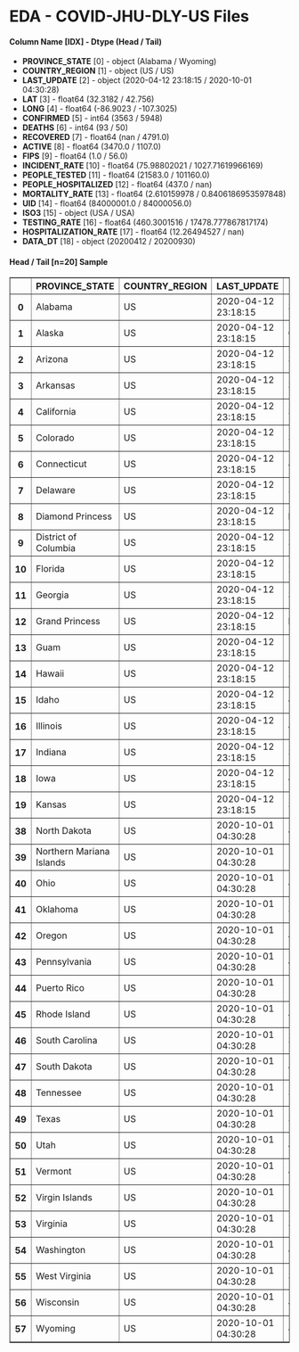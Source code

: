 # EDA - COVID-JHU-DLY-US Files 

#### Column Name [IDX] -  Dtype (Head / Tail) 
- **PROVINCE_STATE** [0] - object (Alabama / Wyoming) 
- **COUNTRY_REGION** [1] - object (US / US) 
- **LAST_UPDATE** [2] - object (2020-04-12 23:18:15 / 2020-10-01 04:30:28) 
- **LAT** [3] - float64 (32.3182 / 42.756) 
- **LONG** [4] - float64 (-86.9023 / -107.3025) 
- **CONFIRMED** [5] - int64 (3563 / 5948) 
- **DEATHS** [6] - int64 (93 / 50) 
- **RECOVERED** [7] - float64 (nan / 4791.0) 
- **ACTIVE** [8] - float64 (3470.0 / 1107.0) 
- **FIPS** [9] - float64 (1.0 / 56.0) 
- **INCIDENT_RATE** [10] - float64 (75.98802021 / 1027.71619966169) 
- **PEOPLE_TESTED** [11] - float64 (21583.0 / 101160.0) 
- **PEOPLE_HOSPITALIZED** [12] - float64 (437.0 / nan) 
- **MORTALITY_RATE** [13] - float64 (2.610159978 / 0.8406186953597848) 
- **UID** [14] - float64 (84000001.0 / 84000056.0) 
- **ISO3** [15] - object (USA / USA) 
- **TESTING_RATE** [16] - float64 (460.3001516 / 17478.777867817174) 
- **HOSPITALIZATION_RATE** [17] - float64 (12.26494527 / nan) 
- **DATA_DT** [18] - object (20200412 / 20200930) 



#### Head / Tail [n=20] Sample 

<table border="1" class="dataframe">
  <thead>
    <tr style="text-align: right;">
      <th></th>
      <th>PROVINCE_STATE</th>
      <th>COUNTRY_REGION</th>
      <th>LAST_UPDATE</th>
      <th>LAT</th>
      <th>LONG</th>
      <th>CONFIRMED</th>
      <th>DEATHS</th>
      <th>RECOVERED</th>
      <th>ACTIVE</th>
      <th>FIPS</th>
      <th>INCIDENT_RATE</th>
      <th>PEOPLE_TESTED</th>
      <th>PEOPLE_HOSPITALIZED</th>
      <th>MORTALITY_RATE</th>
      <th>UID</th>
      <th>ISO3</th>
      <th>TESTING_RATE</th>
      <th>HOSPITALIZATION_RATE</th>
      <th>DATA_DT</th>
    </tr>
  </thead>
  <tbody>
    <tr>
      <th>0</th>
      <td>Alabama</td>
      <td>US</td>
      <td>2020-04-12 23:18:15</td>
      <td>32.3182</td>
      <td>-86.9023</td>
      <td>3563</td>
      <td>93</td>
      <td>NaN</td>
      <td>3470.0</td>
      <td>1.0</td>
      <td>75.988020</td>
      <td>21583.0</td>
      <td>437.0</td>
      <td>2.610160</td>
      <td>84000001.0</td>
      <td>USA</td>
      <td>460.300152</td>
      <td>12.264945</td>
      <td>20200412</td>
    </tr>
    <tr>
      <th>1</th>
      <td>Alaska</td>
      <td>US</td>
      <td>2020-04-12 23:18:15</td>
      <td>61.3707</td>
      <td>-152.4044</td>
      <td>272</td>
      <td>8</td>
      <td>66.0</td>
      <td>264.0</td>
      <td>2.0</td>
      <td>45.504049</td>
      <td>8038.0</td>
      <td>31.0</td>
      <td>2.941176</td>
      <td>84000002.0</td>
      <td>USA</td>
      <td>1344.711576</td>
      <td>11.397059</td>
      <td>20200412</td>
    </tr>
    <tr>
      <th>2</th>
      <td>Arizona</td>
      <td>US</td>
      <td>2020-04-12 23:18:15</td>
      <td>33.7298</td>
      <td>-111.4312</td>
      <td>3542</td>
      <td>115</td>
      <td>NaN</td>
      <td>3427.0</td>
      <td>4.0</td>
      <td>48.662422</td>
      <td>42109.0</td>
      <td>NaN</td>
      <td>3.246753</td>
      <td>84000004.0</td>
      <td>USA</td>
      <td>578.522286</td>
      <td>NaN</td>
      <td>20200412</td>
    </tr>
    <tr>
      <th>3</th>
      <td>Arkansas</td>
      <td>US</td>
      <td>2020-04-12 23:18:15</td>
      <td>34.9697</td>
      <td>-92.3731</td>
      <td>1280</td>
      <td>27</td>
      <td>367.0</td>
      <td>1253.0</td>
      <td>5.0</td>
      <td>49.439423</td>
      <td>19722.0</td>
      <td>130.0</td>
      <td>2.109375</td>
      <td>84000005.0</td>
      <td>USA</td>
      <td>761.753354</td>
      <td>10.156250</td>
      <td>20200412</td>
    </tr>
    <tr>
      <th>4</th>
      <td>California</td>
      <td>US</td>
      <td>2020-04-12 23:18:15</td>
      <td>36.1162</td>
      <td>-119.6816</td>
      <td>22795</td>
      <td>640</td>
      <td>NaN</td>
      <td>22155.0</td>
      <td>6.0</td>
      <td>58.137726</td>
      <td>190328.0</td>
      <td>5234.0</td>
      <td>2.812020</td>
      <td>84000006.0</td>
      <td>USA</td>
      <td>485.423868</td>
      <td>22.961176</td>
      <td>20200412</td>
    </tr>
    <tr>
      <th>5</th>
      <td>Colorado</td>
      <td>US</td>
      <td>2020-04-12 23:18:15</td>
      <td>39.0598</td>
      <td>-105.3111</td>
      <td>7307</td>
      <td>289</td>
      <td>NaN</td>
      <td>7018.0</td>
      <td>8.0</td>
      <td>128.943729</td>
      <td>34873.0</td>
      <td>1376.0</td>
      <td>3.955112</td>
      <td>84000008.0</td>
      <td>USA</td>
      <td>615.389991</td>
      <td>18.831258</td>
      <td>20200412</td>
    </tr>
    <tr>
      <th>6</th>
      <td>Connecticut</td>
      <td>US</td>
      <td>2020-04-12 23:18:15</td>
      <td>41.5978</td>
      <td>-72.7554</td>
      <td>12035</td>
      <td>554</td>
      <td>NaN</td>
      <td>11481.0</td>
      <td>9.0</td>
      <td>337.560483</td>
      <td>41220.0</td>
      <td>1654.0</td>
      <td>4.603241</td>
      <td>84000009.0</td>
      <td>USA</td>
      <td>1156.148159</td>
      <td>13.743249</td>
      <td>20200412</td>
    </tr>
    <tr>
      <th>7</th>
      <td>Delaware</td>
      <td>US</td>
      <td>2020-04-12 23:18:15</td>
      <td>39.3185</td>
      <td>-75.5071</td>
      <td>1625</td>
      <td>35</td>
      <td>191.0</td>
      <td>1590.0</td>
      <td>10.0</td>
      <td>166.878217</td>
      <td>11103.0</td>
      <td>190.0</td>
      <td>2.153846</td>
      <td>84000010.0</td>
      <td>USA</td>
      <td>1140.214672</td>
      <td>11.692308</td>
      <td>20200412</td>
    </tr>
    <tr>
      <th>8</th>
      <td>Diamond Princess</td>
      <td>US</td>
      <td>2020-04-12 23:18:15</td>
      <td>NaN</td>
      <td>NaN</td>
      <td>49</td>
      <td>0</td>
      <td>0.0</td>
      <td>49.0</td>
      <td>888.0</td>
      <td>NaN</td>
      <td>NaN</td>
      <td>NaN</td>
      <td>0.000000</td>
      <td>84088888.0</td>
      <td>USA</td>
      <td>NaN</td>
      <td>NaN</td>
      <td>20200412</td>
    </tr>
    <tr>
      <th>9</th>
      <td>District of Columbia</td>
      <td>US</td>
      <td>2020-04-12 23:18:15</td>
      <td>38.8974</td>
      <td>-77.0268</td>
      <td>1875</td>
      <td>50</td>
      <td>493.0</td>
      <td>1825.0</td>
      <td>11.0</td>
      <td>265.675190</td>
      <td>10640.0</td>
      <td>NaN</td>
      <td>2.666667</td>
      <td>84000011.0</td>
      <td>USA</td>
      <td>1507.618148</td>
      <td>NaN</td>
      <td>20200412</td>
    </tr>
    <tr>
      <th>10</th>
      <td>Florida</td>
      <td>US</td>
      <td>2020-04-12 23:18:15</td>
      <td>27.7663</td>
      <td>-81.6868</td>
      <td>19895</td>
      <td>461</td>
      <td>NaN</td>
      <td>19434.0</td>
      <td>12.0</td>
      <td>93.700227</td>
      <td>182753.0</td>
      <td>2772.0</td>
      <td>2.317165</td>
      <td>84000012.0</td>
      <td>USA</td>
      <td>860.718651</td>
      <td>13.933149</td>
      <td>20200412</td>
    </tr>
    <tr>
      <th>11</th>
      <td>Georgia</td>
      <td>US</td>
      <td>2020-04-12 23:18:15</td>
      <td>33.0406</td>
      <td>-83.6431</td>
      <td>12452</td>
      <td>433</td>
      <td>NaN</td>
      <td>12019.0</td>
      <td>13.0</td>
      <td>122.808141</td>
      <td>54453.0</td>
      <td>2505.0</td>
      <td>3.477353</td>
      <td>84000013.0</td>
      <td>USA</td>
      <td>537.043983</td>
      <td>20.117250</td>
      <td>20200412</td>
    </tr>
    <tr>
      <th>12</th>
      <td>Grand Princess</td>
      <td>US</td>
      <td>2020-04-12 23:18:15</td>
      <td>NaN</td>
      <td>NaN</td>
      <td>103</td>
      <td>0</td>
      <td>0.0</td>
      <td>103.0</td>
      <td>999.0</td>
      <td>NaN</td>
      <td>NaN</td>
      <td>NaN</td>
      <td>0.000000</td>
      <td>84099999.0</td>
      <td>USA</td>
      <td>NaN</td>
      <td>NaN</td>
      <td>20200412</td>
    </tr>
    <tr>
      <th>13</th>
      <td>Guam</td>
      <td>US</td>
      <td>2020-04-12 23:18:15</td>
      <td>13.4443</td>
      <td>144.7937</td>
      <td>133</td>
      <td>5</td>
      <td>58.0</td>
      <td>128.0</td>
      <td>66.0</td>
      <td>80.984479</td>
      <td>826.0</td>
      <td>13.0</td>
      <td>3.759398</td>
      <td>316.0</td>
      <td>GUM</td>
      <td>502.956238</td>
      <td>9.774436</td>
      <td>20200412</td>
    </tr>
    <tr>
      <th>14</th>
      <td>Hawaii</td>
      <td>US</td>
      <td>2020-04-12 23:18:15</td>
      <td>21.0943</td>
      <td>-157.4983</td>
      <td>499</td>
      <td>9</td>
      <td>300.0</td>
      <td>490.0</td>
      <td>15.0</td>
      <td>35.245440</td>
      <td>17968.0</td>
      <td>44.0</td>
      <td>1.803607</td>
      <td>84000015.0</td>
      <td>USA</td>
      <td>1269.118355</td>
      <td>8.817635</td>
      <td>20200412</td>
    </tr>
    <tr>
      <th>15</th>
      <td>Idaho</td>
      <td>US</td>
      <td>2020-04-12 23:18:15</td>
      <td>44.2405</td>
      <td>-114.4788</td>
      <td>1407</td>
      <td>27</td>
      <td>NaN</td>
      <td>1380.0</td>
      <td>16.0</td>
      <td>87.364335</td>
      <td>14308.0</td>
      <td>131.0</td>
      <td>1.918977</td>
      <td>84000016.0</td>
      <td>USA</td>
      <td>888.421400</td>
      <td>9.310590</td>
      <td>20200412</td>
    </tr>
    <tr>
      <th>16</th>
      <td>Illinois</td>
      <td>US</td>
      <td>2020-04-12 23:18:15</td>
      <td>40.3495</td>
      <td>-88.9861</td>
      <td>20852</td>
      <td>720</td>
      <td>NaN</td>
      <td>20132.0</td>
      <td>17.0</td>
      <td>177.680782</td>
      <td>100735.0</td>
      <td>3680.0</td>
      <td>3.452906</td>
      <td>84000017.0</td>
      <td>USA</td>
      <td>858.367234</td>
      <td>17.648187</td>
      <td>20200412</td>
    </tr>
    <tr>
      <th>17</th>
      <td>Indiana</td>
      <td>US</td>
      <td>2020-04-12 23:18:15</td>
      <td>39.8494</td>
      <td>-86.2583</td>
      <td>7928</td>
      <td>343</td>
      <td>NaN</td>
      <td>7585.0</td>
      <td>18.0</td>
      <td>121.149255</td>
      <td>42489.0</td>
      <td>NaN</td>
      <td>4.326438</td>
      <td>84000018.0</td>
      <td>USA</td>
      <td>649.282380</td>
      <td>NaN</td>
      <td>20200412</td>
    </tr>
    <tr>
      <th>18</th>
      <td>Iowa</td>
      <td>US</td>
      <td>2020-04-12 23:18:15</td>
      <td>42.0115</td>
      <td>-93.2105</td>
      <td>1587</td>
      <td>41</td>
      <td>674.0</td>
      <td>1546.0</td>
      <td>19.0</td>
      <td>60.556040</td>
      <td>17592.0</td>
      <td>129.0</td>
      <td>2.583491</td>
      <td>84000019.0</td>
      <td>USA</td>
      <td>671.267705</td>
      <td>8.128544</td>
      <td>20200412</td>
    </tr>
    <tr>
      <th>19</th>
      <td>Kansas</td>
      <td>US</td>
      <td>2020-04-12 23:18:15</td>
      <td>38.5266</td>
      <td>-96.7265</td>
      <td>1344</td>
      <td>56</td>
      <td>NaN</td>
      <td>1288.0</td>
      <td>20.0</td>
      <td>55.116121</td>
      <td>13253.0</td>
      <td>298.0</td>
      <td>4.166667</td>
      <td>84000020.0</td>
      <td>USA</td>
      <td>543.492525</td>
      <td>22.172619</td>
      <td>20200412</td>
    </tr>
    <tr>
      <th>38</th>
      <td>North Dakota</td>
      <td>US</td>
      <td>2020-10-01 04:30:28</td>
      <td>47.5289</td>
      <td>-99.7840</td>
      <td>21846</td>
      <td>246</td>
      <td>17938.0</td>
      <td>3662.0</td>
      <td>38.0</td>
      <td>2866.695886</td>
      <td>613487.0</td>
      <td>NaN</td>
      <td>1.126064</td>
      <td>84000038.0</td>
      <td>USA</td>
      <td>80503.554829</td>
      <td>NaN</td>
      <td>20200930</td>
    </tr>
    <tr>
      <th>39</th>
      <td>Northern Mariana Islands</td>
      <td>US</td>
      <td>2020-10-01 04:30:28</td>
      <td>15.0979</td>
      <td>145.6739</td>
      <td>70</td>
      <td>2</td>
      <td>29.0</td>
      <td>39.0</td>
      <td>69.0</td>
      <td>126.940374</td>
      <td>15182.0</td>
      <td>NaN</td>
      <td>2.857143</td>
      <td>580.0</td>
      <td>MNP</td>
      <td>27531.553750</td>
      <td>NaN</td>
      <td>20200930</td>
    </tr>
    <tr>
      <th>40</th>
      <td>Ohio</td>
      <td>US</td>
      <td>2020-10-01 04:30:28</td>
      <td>40.3888</td>
      <td>-82.7649</td>
      <td>153987</td>
      <td>4804</td>
      <td>132980.0</td>
      <td>16203.0</td>
      <td>39.0</td>
      <td>1317.355485</td>
      <td>3165935.0</td>
      <td>NaN</td>
      <td>3.119744</td>
      <td>84000039.0</td>
      <td>USA</td>
      <td>27084.506078</td>
      <td>NaN</td>
      <td>20200930</td>
    </tr>
    <tr>
      <th>41</th>
      <td>Oklahoma</td>
      <td>US</td>
      <td>2020-10-01 04:30:28</td>
      <td>35.5653</td>
      <td>-96.9289</td>
      <td>87199</td>
      <td>1031</td>
      <td>73100.0</td>
      <td>13068.0</td>
      <td>40.0</td>
      <td>2203.680543</td>
      <td>1204028.0</td>
      <td>NaN</td>
      <td>1.182353</td>
      <td>84000040.0</td>
      <td>USA</td>
      <td>30428.021838</td>
      <td>NaN</td>
      <td>20200930</td>
    </tr>
    <tr>
      <th>42</th>
      <td>Oregon</td>
      <td>US</td>
      <td>2020-10-01 04:30:28</td>
      <td>44.5720</td>
      <td>-122.0709</td>
      <td>33509</td>
      <td>559</td>
      <td>5720.0</td>
      <td>27230.0</td>
      <td>41.0</td>
      <td>794.478176</td>
      <td>685873.0</td>
      <td>NaN</td>
      <td>1.668209</td>
      <td>84000041.0</td>
      <td>USA</td>
      <td>16261.635090</td>
      <td>NaN</td>
      <td>20200930</td>
    </tr>
    <tr>
      <th>43</th>
      <td>Pennsylvania</td>
      <td>US</td>
      <td>2020-10-01 04:30:28</td>
      <td>40.5908</td>
      <td>-77.2098</td>
      <td>164099</td>
      <td>8130</td>
      <td>130352.0</td>
      <td>25617.0</td>
      <td>42.0</td>
      <td>1281.824254</td>
      <td>2038094.0</td>
      <td>NaN</td>
      <td>4.954326</td>
      <td>84000042.0</td>
      <td>USA</td>
      <td>15920.135535</td>
      <td>NaN</td>
      <td>20200930</td>
    </tr>
    <tr>
      <th>44</th>
      <td>Puerto Rico</td>
      <td>US</td>
      <td>2020-10-01 04:30:28</td>
      <td>18.2208</td>
      <td>-66.5901</td>
      <td>48755</td>
      <td>661</td>
      <td>NaN</td>
      <td>48094.0</td>
      <td>72.0</td>
      <td>1662.059966</td>
      <td>354727.0</td>
      <td>NaN</td>
      <td>1.355758</td>
      <td>630.0</td>
      <td>PRI</td>
      <td>12092.658096</td>
      <td>NaN</td>
      <td>20200930</td>
    </tr>
    <tr>
      <th>45</th>
      <td>Rhode Island</td>
      <td>US</td>
      <td>2020-10-01 04:30:28</td>
      <td>41.6809</td>
      <td>-71.5118</td>
      <td>24748</td>
      <td>1114</td>
      <td>2322.0</td>
      <td>21312.0</td>
      <td>44.0</td>
      <td>2336.125268</td>
      <td>769822.0</td>
      <td>NaN</td>
      <td>4.501374</td>
      <td>84000044.0</td>
      <td>USA</td>
      <td>72668.523761</td>
      <td>NaN</td>
      <td>20200930</td>
    </tr>
    <tr>
      <th>46</th>
      <td>South Carolina</td>
      <td>US</td>
      <td>2020-10-01 04:30:28</td>
      <td>33.8569</td>
      <td>-80.9450</td>
      <td>147942</td>
      <td>3378</td>
      <td>71691.0</td>
      <td>72873.0</td>
      <td>45.0</td>
      <td>2873.377702</td>
      <td>1309098.0</td>
      <td>NaN</td>
      <td>2.283327</td>
      <td>84000045.0</td>
      <td>USA</td>
      <td>25425.727667</td>
      <td>NaN</td>
      <td>20200930</td>
    </tr>
    <tr>
      <th>47</th>
      <td>South Dakota</td>
      <td>US</td>
      <td>2020-10-01 04:30:28</td>
      <td>44.2998</td>
      <td>-99.4388</td>
      <td>22389</td>
      <td>223</td>
      <td>18508.0</td>
      <td>3658.0</td>
      <td>46.0</td>
      <td>2530.805655</td>
      <td>190769.0</td>
      <td>NaN</td>
      <td>0.996025</td>
      <td>84000046.0</td>
      <td>USA</td>
      <td>21564.128099</td>
      <td>NaN</td>
      <td>20200930</td>
    </tr>
    <tr>
      <th>48</th>
      <td>Tennessee</td>
      <td>US</td>
      <td>2020-10-01 04:30:28</td>
      <td>35.7478</td>
      <td>-86.6923</td>
      <td>196139</td>
      <td>2454</td>
      <td>179322.0</td>
      <td>14363.0</td>
      <td>47.0</td>
      <td>2872.075012</td>
      <td>2884356.0</td>
      <td>NaN</td>
      <td>1.251154</td>
      <td>84000047.0</td>
      <td>USA</td>
      <td>42235.796013</td>
      <td>NaN</td>
      <td>20200930</td>
    </tr>
    <tr>
      <th>49</th>
      <td>Texas</td>
      <td>US</td>
      <td>2020-10-01 04:30:28</td>
      <td>31.0545</td>
      <td>-97.5635</td>
      <td>773019</td>
      <td>16016</td>
      <td>664883.0</td>
      <td>92120.0</td>
      <td>48.0</td>
      <td>2665.961417</td>
      <td>6237157.0</td>
      <td>NaN</td>
      <td>2.071877</td>
      <td>84000048.0</td>
      <td>USA</td>
      <td>21510.493163</td>
      <td>NaN</td>
      <td>20200930</td>
    </tr>
    <tr>
      <th>50</th>
      <td>Utah</td>
      <td>US</td>
      <td>2020-10-01 04:30:28</td>
      <td>40.1500</td>
      <td>-111.8624</td>
      <td>73042</td>
      <td>459</td>
      <td>55141.0</td>
      <td>17442.0</td>
      <td>49.0</td>
      <td>2278.320552</td>
      <td>829970.0</td>
      <td>NaN</td>
      <td>0.628406</td>
      <td>84000049.0</td>
      <td>USA</td>
      <td>25888.361607</td>
      <td>NaN</td>
      <td>20200930</td>
    </tr>
    <tr>
      <th>51</th>
      <td>Vermont</td>
      <td>US</td>
      <td>2020-10-01 04:30:28</td>
      <td>44.0459</td>
      <td>-72.7107</td>
      <td>1752</td>
      <td>58</td>
      <td>1606.0</td>
      <td>88.0</td>
      <td>50.0</td>
      <td>280.774180</td>
      <td>162727.0</td>
      <td>NaN</td>
      <td>3.310502</td>
      <td>84000050.0</td>
      <td>USA</td>
      <td>26078.504589</td>
      <td>NaN</td>
      <td>20200930</td>
    </tr>
    <tr>
      <th>52</th>
      <td>Virgin Islands</td>
      <td>US</td>
      <td>2020-10-01 04:30:28</td>
      <td>18.3358</td>
      <td>-64.8963</td>
      <td>1318</td>
      <td>20</td>
      <td>1254.0</td>
      <td>44.0</td>
      <td>78.0</td>
      <td>1228.698214</td>
      <td>20561.0</td>
      <td>NaN</td>
      <td>1.517451</td>
      <td>850.0</td>
      <td>VIR</td>
      <td>19167.878584</td>
      <td>NaN</td>
      <td>20200930</td>
    </tr>
    <tr>
      <th>53</th>
      <td>Virginia</td>
      <td>US</td>
      <td>2020-10-01 04:30:28</td>
      <td>37.7693</td>
      <td>-78.1700</td>
      <td>148092</td>
      <td>3205</td>
      <td>17633.0</td>
      <td>127254.0</td>
      <td>51.0</td>
      <td>1735.008732</td>
      <td>2049988.0</td>
      <td>NaN</td>
      <td>2.164195</td>
      <td>84000051.0</td>
      <td>USA</td>
      <td>24017.145296</td>
      <td>NaN</td>
      <td>20200930</td>
    </tr>
    <tr>
      <th>54</th>
      <td>Washington</td>
      <td>US</td>
      <td>2020-10-01 04:30:28</td>
      <td>47.4009</td>
      <td>-121.4905</td>
      <td>87522</td>
      <td>2126</td>
      <td>NaN</td>
      <td>85396.0</td>
      <td>53.0</td>
      <td>1149.352985</td>
      <td>1854399.0</td>
      <td>NaN</td>
      <td>2.429104</td>
      <td>84000053.0</td>
      <td>USA</td>
      <td>24352.266013</td>
      <td>NaN</td>
      <td>20200930</td>
    </tr>
    <tr>
      <th>55</th>
      <td>West Virginia</td>
      <td>US</td>
      <td>2020-10-01 04:30:28</td>
      <td>38.4912</td>
      <td>-80.9545</td>
      <td>15850</td>
      <td>355</td>
      <td>11507.0</td>
      <td>3988.0</td>
      <td>54.0</td>
      <td>884.414058</td>
      <td>561568.0</td>
      <td>NaN</td>
      <td>2.239748</td>
      <td>84000054.0</td>
      <td>USA</td>
      <td>31334.929557</td>
      <td>NaN</td>
      <td>20200930</td>
    </tr>
    <tr>
      <th>56</th>
      <td>Wisconsin</td>
      <td>US</td>
      <td>2020-10-01 04:30:28</td>
      <td>44.2685</td>
      <td>-89.6165</td>
      <td>122274</td>
      <td>1327</td>
      <td>99925.0</td>
      <td>21022.0</td>
      <td>55.0</td>
      <td>2100.049567</td>
      <td>1552370.0</td>
      <td>NaN</td>
      <td>1.085268</td>
      <td>84000055.0</td>
      <td>USA</td>
      <td>26661.873711</td>
      <td>NaN</td>
      <td>20200930</td>
    </tr>
    <tr>
      <th>57</th>
      <td>Wyoming</td>
      <td>US</td>
      <td>2020-10-01 04:30:28</td>
      <td>42.7560</td>
      <td>-107.3025</td>
      <td>5948</td>
      <td>50</td>
      <td>4791.0</td>
      <td>1107.0</td>
      <td>56.0</td>
      <td>1027.716200</td>
      <td>101160.0</td>
      <td>NaN</td>
      <td>0.840619</td>
      <td>84000056.0</td>
      <td>USA</td>
      <td>17478.777868</td>
      <td>NaN</td>
      <td>20200930</td>
    </tr>
  </tbody>
</table>